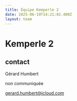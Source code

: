 ```yaml
---
title: Équipe Kemperle 2
date: 2025-06-19T14:21:02.400Z
layout: team
---
```


# Kemperle 2



## contact 

Gérard Humbert

non communiquée

gerard.humbert@icloud.com

